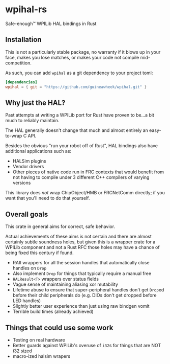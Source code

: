 # wpihal-rs

Safe-enough™️ WPILib HAL bindings in Rust

## Installation

This is not a particularly stable package, no warranty if it blows up in your face, makes you lose matches, or makes your code not compile mid-competition.

As such, you can add `wpihal` as a git dependency to your project toml:

```toml
[dependencies]
wpihal = { git = "https://github.com/guineawheek/wpihal.git" }
```

## Why just the HAL?

Past attempts at writing a WPILib port for Rust have proven to be...a bit much to reliably maintain.

The HAL generally doesn't change that much and almost entirely an easy-to-wrap C API.

Besides the obvious "run your robot off of Rust", HAL bindings also have additional applications such as:
* HALSim plugins
* Vendor drivers
* Other pieces of native code run in FRC contexts that would benefit from not having to compile under 3 different C++ compilers of varying versions

This library does _not_ wrap ChipObject/HMB or FRCNetComm directly; if you want that you'll need to do that yourself.


## Overall goals

This crate in general aims for correct, safe behavior.

Actual achievements of these aims is not certain and there are almost certainly subtle soundness holes, but given this is a wrapper crate for a WPILib component and not a Rust RFC those holes may have a chance of being fixed this century if found.

* RAII wrappers for all the session handles that automatically close handles on `Drop`
 * Also implement `Drop` for things that typically require a manual free
* `HALResult<T>` wrappers over status fields
* Vague sense of maintaining aliasing xor mutability
 * Lifetime abuse to ensure that super-peripheral handles don't get `Drop`ed before their child peripherals do (e.g. DIOs don't get dropped before LED handles)
* Slightly better user experience than just using raw bindgen vomit
* Terrible build times (already achieved)

## Things that could use some work
* Testing on real hardware
* Better guards against WPILib's overuse of `i32`s for things that are NOT i32 sized
* macro-ized halsim wrapers